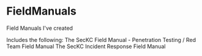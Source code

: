 # FieldManuals
Field Manuals I've created

Includes the following:
The SecKC Field Manual - Penetration Testing / Red Team Field Manual
The SecKC Incident Response Field Manual
